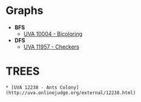 # **Graphs**
* **BFS**
    * [UVA 10004 - Bicoloring](http://uva.onlinejudge.org/external/10004.html)
* **DFS**
    * [UVA 11957 - Checkers](http://uva.onlinejudge.org/external/11957.html)
# **TREES**
    * [UVA 12238 - Ants Colony](http://uva.onlinejudge.org/external/12238.html)
